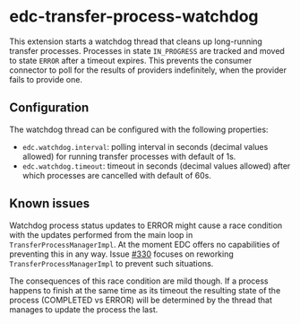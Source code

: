# edc-transfer-process-watchdog

This extension starts a watchdog thread that cleans up long-running transfer processes. Processes in state `IN_PROGRESS` are tracked and moved to state `ERROR` after a timeout expires. This prevents the consumer connector to poll for the results of providers indefinitely, when the provider fails to provide one.

## Configuration

The watchdog thread can be configured with the following properties:

* `edc.watchdog.interval`: polling interval in seconds (decimal values allowed) for running transfer processes with default of 1s.
* `edc.watchdog.timeout`: timeout in seconds (decimal values allowed) after which processes are cancelled with default of 60s.

## Known issues

Watchdog process status updates to ERROR might cause a race condition with the updates performed from the main loop in `TransferProcessManagerImpl`. At the moment EDC offers no capabilities of preventing this in any way. Issue [#330](https://github.com/eclipse-dataspaceconnector/DataSpaceConnector/issues/330) focuses on reworking `TransferProcessManagerImpl` to prevent such situations.

The consequences of this race condition are mild though. If a process happens to finish at the same time as its timeout the resulting state of the process (COMPLETED vs ERROR) will be determined by the thread that manages to update the process the last.